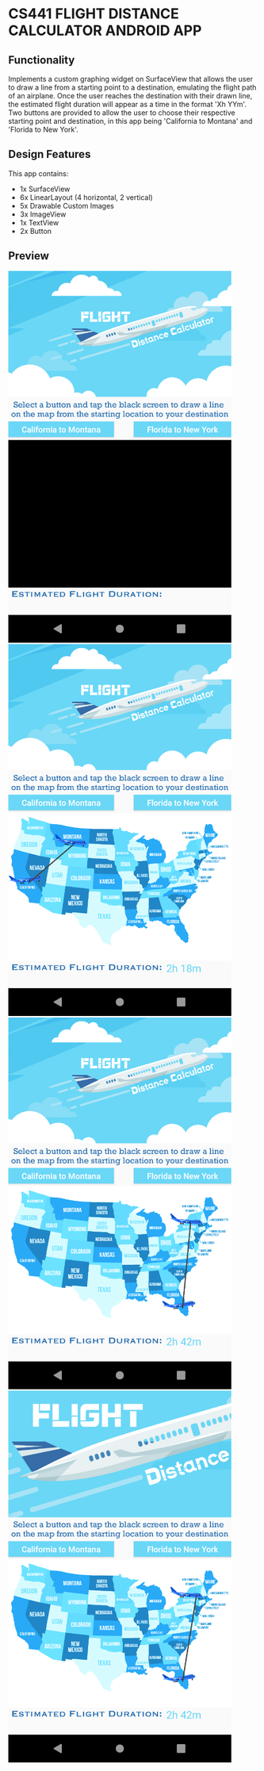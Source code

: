 # CS441 FLIGHT DISTANCE CALCULATOR ANDROID APP

## Functionality

Implements a custom graphing widget on SurfaceView that allows the user to draw a line from a starting point to a destination, emulating the flight path of an airplane. Once the user reaches the destination with their drawn line, the estimated flight duration will appear as a time in the format 'Xh YYm'. Two buttons are provided to allow the user to choose their respective starting point and destination, in this app being 'California to Montana' and 'Florida to New York'.

## Design Features

This app contains:
- 1x SurfaceView
- 6x LinearLayout (4 horizontal, 2 vertical)
- 5x Drawable Custom Images
- 3x ImageView
- 1x TextView
- 2x Button

## Preview

![SurfaceView](SurfaceView1.png)
![CaliforniatoMontana](CAtoMT1.png)
![FloridatoNewYork](FLtoNY1.png)
![ZoomInFeature](ZoomIn1.png)


